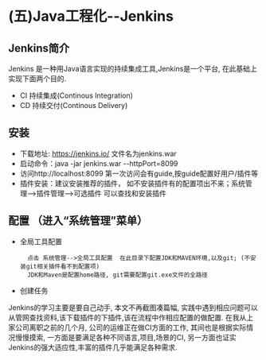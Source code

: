 # (五)Java工程化--Jenkins

## Jenkins简介

Jenkins 是一种用Java语言实现的持续集成工具,Jenkins是一个平台, 在此基础上实现下面两个目的.

* CI 持续集成(Continous Integration)
* CD 持续交付(Continous Delivery)

## 安装

* 下载地址: https://jenkins.io/  文件名为jenkins.war
* 启动命令：java -jar jenkins.war --httpPort=8099
* 访问http://localhost:8099 第一次访问会有guide,按guide配置好用户/插件等
* 插件安装：建议安装推荐的插件， 如不安装插件有的配置项出不来；系统管理-->插件管理-->可选插件  可以查找和安装插件

## 配置 （进入“系统管理”菜单）

* 全局工具配置

        点击 系统管理-->全局工具配置  在此目录下配置JDK和MAVEN环境,以及git; (不安装git相关插件看不到配置项)
        JDK和Maven是配置home路径, git需要配置git.exe文件的全路径

* 创建任务

Jenkins的学习主要是要自己动手, 本文不再截图凑篇幅, 实践中遇到相应问题可以从管网查找资料,该下载插件的下插件,该在流程中作相应配置的做配置.
在我从上家公司离职之前的几个月, 公司的运维正在做CI方面的工作, 其间也是根据实际情况慢慢摸索, 一方面是要满足各种不同语言,项目,场景的CI, 另一方面也证实Jenkins的强大适应性,丰富的插件几乎能满足各种需求.
